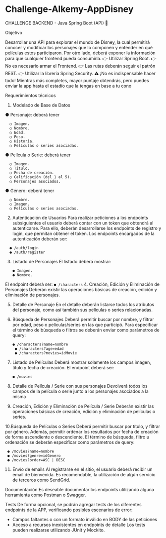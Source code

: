 # Challenge-Alkemy-AppDisney
CHALLENGE BACKEND - Java
Spring Boot (API) 🚀

Objetivo

Desarrollar una API para explorar el mundo de Disney, la cual permitirá conocer y modificar los
personajes que lo componen y entender en qué películas estos participaron. Por otro lado, deberá
exponer la información para que cualquier frontend pueda consumirla.
👉 Utilizar Spring Boot.
👉 No es necesario armar el Frontend.
👉 Las rutas deberán seguir el patrón REST.
👉 Utilizar la librería Spring Security.
⚠️ ¡No es indispensable hacer todo!
Mientras más completes, mayor puntaje obtendrás, pero puedes enviar la app hasta el estadío que la
tengas en base a tu cono

Requerimientos técnicos
1. Modelado de Base de Datos

  ● Personaje: deberá tener
  ```
    ○ Imagen.
    ○ Nombre.
    ○ Edad.
    ○ Peso.
    ○ Historia.
    ○ Películas o series asociadas.
```
  ● Película o Serie: deberá tener
  ```
    ○ Imagen.
    ○ Título.
    ○ Fecha de creación.
    ○ Calificación (del 1 al 5).
    ○ Personajes asociados.
  ``` 
  ● Género: deberá tener
  ```
    ○ Nombre.
    ○ Imagen.
    ○ Películas o series asociadas.
  ```
2. Autenticación de Usuarios
  Para realizar peticiones a los endpoints subsiguientes el usuario deberá contar con un token que
  obtendrá al autenticarse. Para ello, deberán desarrollarse los endpoints de registro y login, que
  permitan obtener el token.
  Los endpoints encargados de la autenticación deberán ser:
  ```
    ● /auth/login
    ● /auth/register
  ```
3. Listado de Personajes
  El listado deberá mostrar:
    ```
    ● Imagen.
    ● Nombre.
    ```
  El endpoint deberá ser:
    ```
    ● /characters
    ```
4. Creación, Edición y Eliminación de Personajes
  Deberán existir las operaciones básicas de creación, edición y eliminación de personajes.

5. Detalle de Personaje
  En el detalle deberán listarse todos los atributos del personaje, como así también sus películas o
  series relacionadas.

6. Búsqueda de Personajes
  Deberá permitir buscar por nombre, y filtrar por edad, peso o películas/series en las que participó.
  Para especificar el término de búsqueda o filtros se deberán enviar como parámetros de query:
   ```
   ● /characters?name=nombre
    ● /characters?age=edad
    ● /characters?movies=idMovie
   ```
7. Listado de Películas
  Deberá mostrar solamente los campos imagen, título y fecha de creación.
    El endpoint deberá ser:
    ```
    ● /movies
    ```
8. Detalle de Película / Serie con sus personajes
  Devolverá todos los campos de la película o serie junto a los personajes asociados a la misma
  
9. Creación, Edición y Eliminación de Película / Serie
  Deberán existir las operaciones básicas de creación, edición y eliminación de películas o series.
  
10.Búsqueda de Películas o Series
  Deberá permitir buscar por título, y filtrar por género. Además, permitir ordenar los resultados por
  fecha de creación de forma ascendiente o descendiente.
  El término de búsqueda, filtro u ordenación se deberán especificar como parámetros de query:
   ```
    ● /movies?name=nombre
    ● /movies?genre=idGenero
    ● /movies?order=ASC | DESC
  ``` 
11. Envío de emails
  Al registrarse en el sitio, el usuario deberá recibir un email de bienvenida. Es recomendable, la
  utilización de algún servicio de terceros como SendGrid.

Documentación
  Es deseable documentar los endpoints utilizando alguna herramienta como Postman o
  Swagger.
  
Tests
  De forma opcional, se podrán agregar tests de los diferentes endpoints de la APP, verificando
  posibles escenarios de error:
  - Campos faltantes o con un formato inválido en BODY de las peticiones
  - Acceso a recursos inexistentes en endpoints de detalle
  Los tests pueden realizarse utilizando JUnit y Mockito.
